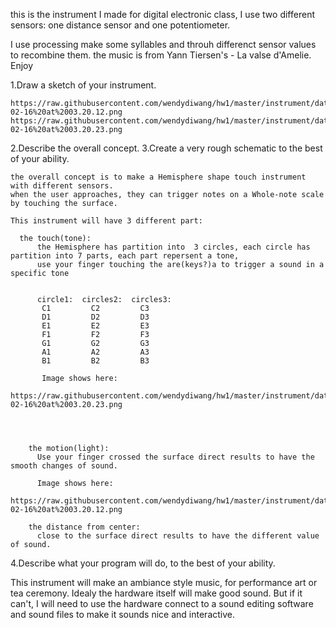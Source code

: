 this is the instrument I made for digital electronic class,
I use two different sensors: one distance sensor and one potentiometer.

I use processing make some syllables and throuh differenct sensor values to recombine them.
the music is from Yann Tiersen's - La valse d'Amelie.
Enjoy 

1.Draw a sketch of your instrument.

    https://raw.githubusercontent.com/wendydiwang/hw1/master/instrument/data/Screen%20Shot%202017-02-16%20at%2003.20.12.png
    https://raw.githubusercontent.com/wendydiwang/hw1/master/instrument/data/Screen%20Shot%202017-02-16%20at%2003.20.23.png

2.Describe the overall concept.
3.Create a very rough schematic to the best of your ability.

    the overall concept is to make a Hemisphere shape touch instrument with different sensors.
    when the user approaches, they can trigger notes on a Whole-note scale by touching the surface. 

    This instrument will have 3 different part:

      the touch(tone):
          the Hemisphere has partition into  3 circles, each circle has partition into 7 parts, each part repersent a tone,
          use your finger touching the are(keys?)a to trigger a sound in a specific tone


          circle1:  circles2:  circles3:
           C1         C2         C3
           D1         D2         D3
           E1         E2         E3
           F1         F2         F3
           G1         G2         G3
           A1         A2         A3
           B1         B2         B3
 
           Image shows here:
            https://raw.githubusercontent.com/wendydiwang/hw1/master/instrument/data/Screen%20Shot%202017-02-16%20at%2003.20.23.png

 


        the motion(light):
          Use your finger crossed the surface direct results to have the smooth changes of sound.

          Image shows here:
          https://raw.githubusercontent.com/wendydiwang/hw1/master/instrument/data/Screen%20Shot%202017-02-16%20at%2003.20.12.png

        the distance from center:
          close to the surface direct results to have the different value of sound.
          
          
4.Describe what your program will do, to the best of your ability.
  
 This instrument will make an ambiance style music, for performance art or tea ceremony.
 Idealy the hardware itself will make good sound. 
 But if it can't, I will need to use the hardware connect to a sound editing software and sound files to make it sounds nice and interactive.
